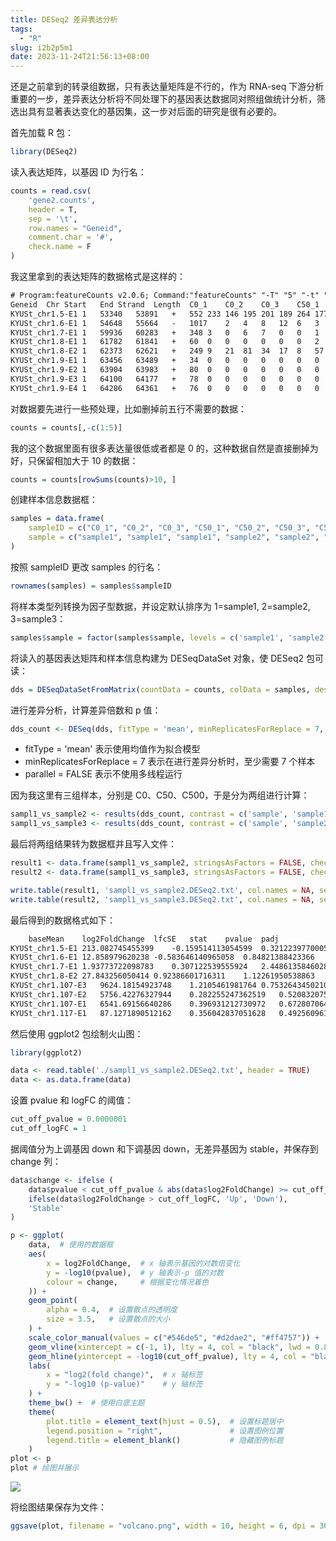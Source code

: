 ```yaml
---
title: DESeq2 差异表达分析
tags:
  - "R"
slug: i2b2p5m1
date: 2023-11-24T21:56:13+08:00
---
```


还是之前拿到的转录组数据，只有表达量矩阵是不行的，作为 RNA-seq 下游分析重要的一步，差异表达分析将不同处理下的基因表达数据同对照组做统计分析，筛选出具有显著表达变化的基因集，这一步对后面的研究是很有必要的。

<!--more-->

首先加载 R 包：

```r
library(DESeq2)
```

读入表达矩阵，以基因 ID 为行名：

```r
counts = read.csv(
    'gene2.counts', 
    header = T,  
    sep = '\t', 
    row.names = "Geneid", 
    comment.char = '#', 
    check.name = F
)
```

我这里拿到的表达矩阵的数据格式是这样的：

```txt
# Program:featureCounts v2.0.6; Command:"featureCounts" "-T" "5" "-t" "exon" "-g" "Name" "-a" "Lolium_perenne.gff3" "-o" "gene.counts" "-p" "C0_1" "C0_2" "C0_3" "C50_1" "C50_2" "C50_3" "C500_1" "C500_2" "C500_3" 														
Geneid	Chr	Start	End	Strand	Length	C0_1	C0_2	C0_3	C50_1	C50_2	C50_3	C500_1	C500_2	C500_3
KYUSt_chr1.5-E1	1	53340	53891	+	552	233	146	195	201	189	264	177	326	243
KYUSt_chr1.6-E1	1	54648	55664	-	1017	2	4	8	12	6	3	20	47	17
KYUSt_chr1.7-E1	1	59936	60283	+	348	3	0	6	7	0	0	1	0	0
KYUSt_chr1.8-E1	1	61782	61841	+	60	0	0	0	0	0	0	2	0	0
KYUSt_chr1.8-E2	1	62373	62621	+	249	9	21	81	34	17	8	57	12	9
KYUSt_chr1.9-E1	1	63456	63489	+	34	0	0	0	0	0	0	0	0	0
KYUSt_chr1.9-E2	1	63904	63983	+	80	0	0	0	0	0	0	0	0	0
KYUSt_chr1.9-E3	1	64100	64177	+	78	0	0	0	0	0	0	0	0	0
KYUSt_chr1.9-E4	1	64286	64361	+	76	0	0	0	0	0	0	0	0	0
```

对数据要先进行一些预处理，比如删掉前五行不需要的数据：

```r
counts = counts[,-c(1:5)]
```

我的这个数据里面有很多表达量很低或者都是 0 的，这种数据自然是直接删掉为好，只保留相加大于 10 的数据：

```r
counts = counts[rowSums(counts)>10, ]
```

创建样本信息数据框：

```r
samples = data.frame(
    sampleID = c("C0_1", "C0_2", "C0_3", "C50_1", "C50_2", "C50_3", "C500_1", "C500_2", "C500_3"), 
    sample = c("sample1", "sample1", "sample1", "sample2", "sample2", "sample2", "sample3", "sample3", "sample3")
)
```

按照 sampleID 更改 samples 的行名：

```r
rownames(samples) = samples$sampleID
```

将样本类型列转换为因子型数据，并设定默认排序为 1=sample1, 2=sample2, 3=sample3：

```r
samples$sample = factor(samples$sample, levels = c('sample1', 'sample2', 'sample3'))
```

将读入的基因表达矩阵和样本信息构建为 DESeqDataSet 对象，使 DESeq2 包可读：

```r
dds = DESeqDataSetFromMatrix(countData = counts, colData = samples, design = ~sample)
```

进行差异分析，计算差异倍数和 p 值：

```r
dds_count <- DESeq(dds, fitType = 'mean', minReplicatesForReplace = 7, parallel = FALSE)
```

- fitType = 'mean' 表示使用均值作为拟合模型
- minReplicatesForReplace = 7 表示在进行差异分析时，至少需要 7 个样本
- parallel = FALSE 表示不使用多线程运行

因为我这里有三组样本，分别是 C0、C50、C500，于是分为两组进行计算：

```r
sampl1_vs_sample2 <- results(dds_count, contrast = c('sample', 'sample1', 'sample2'))
sampl1_vs_sample3 <- results(dds_count, contrast = c('sample', 'sample2', 'sample3'))
```

最后将两组结果转为数据框并且写入文件：

```r
result1 <- data.frame(sampl1_vs_sample2, stringsAsFactors = FALSE, check.names = FALSE)
result2 <- data.frame(sampl1_vs_sample3, stringsAsFactors = FALSE, check.names = FALSE)

write.table(result1, 'sampl1_vs_sample2.DESeq2.txt', col.names = NA, sep = '\t', quote = FALSE)
write.table(result2, 'sampl1_vs_sample3.DESeq2.txt', col.names = NA, sep = '\t', quote = FALSE)
```

最后得到的数据格式如下：

```txt
	baseMean	log2FoldChange	lfcSE	stat	pvalue	padj
KYUSt_chr1.5-E1	213.082745455399	-0.159514113054599	0.32122397700057	-0.496582212025585	0.619483699498433	1
KYUSt_chr1.6-E1	12.858979620238	-0.583646140965058	0.84821388423366	-0.688088407668978	0.491397110057002	1
KYUSt_chr1.7-E1	1.93773722098783	0.307122539555924	2.44861358460283	0.125427115771613	0.900185422338187	NA
KYUSt_chr1.8-E2	27.843256050414	0.92386601716311	1.12261950538863	0.822955607602139	0.41053323848971	0.993851867813233
KYUSt_chr1.107-E3	9624.18154923748	1.2105461981764	0.753264345021032	1.60706690311036	0.108039692660408	0.826100628829101
KYUSt_chr1.107-E2	5756.42276327944	0.282255247362519	0.52083207523245	0.541931384000394	0.587865775653251	1
KYUSt_chr1.107-E1	6541.69156640286	0.396931212730972	0.672807064222869	0.589962908890457	0.555215516638021	1
KYUSt_chr1.117-E1	87.1271890512162	0.356042837051628	0.492560961499353	0.722840145446841	0.469778099923088	1
```

然后使用 ggplot2 包绘制火山图：

```r
library(ggplot2)

data <- read.table('./sampl1_vs_sample2.DESeq2.txt', header = TRUE)
data <- as.data.frame(data)
```

设置 pvalue 和 logFC 的阈值：

```r
cut_off_pvalue = 0.0000001
cut_off_logFC = 1
```

据阈值分为上调基因 down 和下调基因 down，无差异基因为 stable，并保存到 change 列：

```r
data$change <- ifelse (
    data$pvalue < cut_off_pvalue & abs(data$log2FoldChange) >= cut_off_logFC, 
    ifelse(data$log2FoldChange > cut_off_logFC, 'Up', 'Down'),
    'Stable'
)
```

```r
p <- ggplot(
    data,  # 使用的数据框
    aes(
        x = log2FoldChange,  # x 轴表示基因的对数倍变化
        y = -log10(pvalue),  # y 轴表示-p 值的对数
        colour = change,     # 根据变化情况着色
    )) +
    geom_point(
        alpha = 0.4,  # 设置散点的透明度
        size = 3.5,   # 设置散点的大小
    ) +
    scale_color_manual(values = c("#546de5", "#d2dae2", "#ff4757")) +  # 手动设置颜色
    geom_vline(xintercept = c(-1, 1), lty = 4, col = "black", lwd = 0.8) +  # 添加垂直虚线
    geom_hline(yintercept = -log10(cut_off_pvalue), lty = 4, col = "black", lwd = 0.8) +  # 添加水平虚线
    labs(
        x = "log2(fold change)",  # x 轴标签
        y = "-log10 (p-value)"    # y 轴标签
    ) +
    theme_bw() +  # 使用白底主题
    theme(
        plot.title = element_text(hjust = 0.5),  # 设置标题居中
        legend.position = "right",               # 设置图例位置
        legend.title = element_blank()           # 隐藏图例标题
    )
plot <- p
plot # 绘图并展示
```

![](https://images.yuanj.top/202311242219293.png)

将绘图结果保存为文件：

```r
ggsave(plot, filename = "volcano.png", width = 10, height = 6, dpi = 300)
```